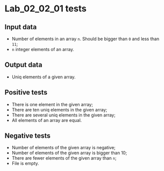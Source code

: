 # Lab_02_02_01 tests
## Input data
- Number of elements in an array `n`. Should be bigger than `0` and less than `11`;
- `n` integer elements of an array.
## Output data
- Uniq elements of a given array.
## Positive tests
- There is one element in the given array;
- There are ten uniq elements in the given array;
- There are several uniq elements in the given array;
- All elements of an array are equal.
## Negative tests
- Number of elements of the given array is negative;
- Number of elements of the given array is bigger than 10;
- There are fewer elements of the given array than `n`;
- File is empty.
